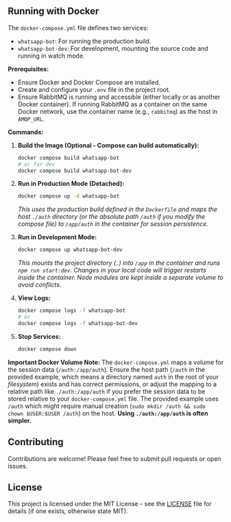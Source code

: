 ## Running with Docker

The `docker-compose.yml` file defines two services:

- `whatsapp-bot`: For running the production build.
- `whatsapp-bot-dev`: For development, mounting the source code and running in
  watch mode.

**Prerequisites:**

- Ensure Docker and Docker Compose are installed.
- Create and configure your `.env` file in the project root.
- Ensure RabbitMQ is running and accessible (either locally or as another Docker
  container). If running RabbitMQ as a container on the same Docker network, use
  the container name (e.g., `rabbitmq`) as the host in `AMQP_URL`.

**Commands:**

1. **Build the Image (Optional - Compose can build automatically):**
   ```bash
   docker compose build whatsapp-bot
   # or for dev
   docker compose build whatsapp-bot-dev
   ```

2. **Run in Production Mode (Detached):**
   ```bash
   docker compose up -d whatsapp-bot
   ```
   _This uses the production build defined in the `Dockerfile` and maps the host
   `./auth` directory (or the absolute path `/auth` if you modify the compose
   file) to `/app/auth` in the container for session persistence._

3. **Run in Development Mode:**
   ```bash
   docker compose up whatsapp-bot-dev
   ```
   _This mounts the project directory (`.`) into `/app` in the container and
   runs `npm run start:dev`. Changes in your local code will trigger restarts
   inside the container. Node modules are kept inside a separate volume to avoid
   conflicts._

4. **View Logs:**
   ```bash
   docker compose logs -f whatsapp-bot
   # or
   docker compose logs -f whatsapp-bot-dev
   ```

5. **Stop Services:**
   ```bash
   docker compose down
   ```

**Important Docker Volume Note:** The `docker-compose.yml` maps a volume for the
session data (`/auth:/app/auth`). Ensure the host path (`/auth` in the provided
example, which means a directory named `auth` in the root of your _filesystem_)
exists and has correct permissions, or adjust the mapping to a relative path
like `./auth:/app/auth` if you prefer the session data to be stored relative to
your `docker-compose.yml` file. The provided example uses `/auth` which might
require manual creation (`sudo mkdir /auth && sudo chown $USER:$USER /auth`) on
the host. **Using `./auth:/app/auth` is often simpler.**

## Contributing

Contributions are welcome! Please feel free to submit pull requests or open
issues.

## License

This project is licensed under the MIT License - see the [LICENSE](LICENSE) file
for details (if one exists, otherwise state MIT).

